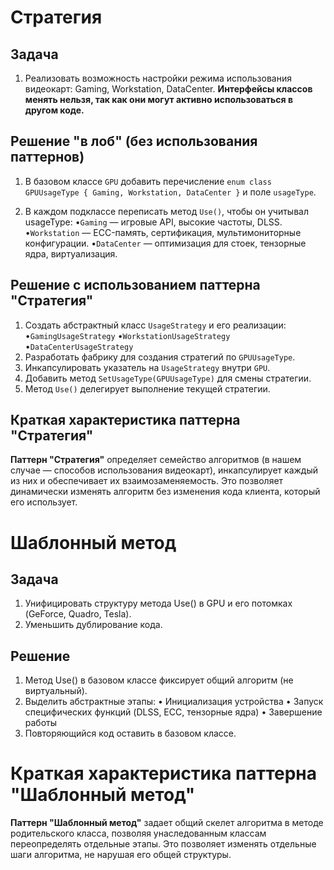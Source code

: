 # Стратегия

## Задача

1. Реализовать возможность настройки режима использования видеокарт: Gaming, Workstation, DataCenter.
**Интерфейсы классов менять нельзя, так как они могут активно использоваться в другом коде.**

## Решение "в лоб" (без использования паттернов)

1. В базовом классе ``GPU`` добавить перечисление ``enum class GPUUsageType { Gaming, Workstation, DataCenter }`` и поле ``usageType``.

2. В каждом подклассе переписать метод ``Use()``, чтобы он учитывал usageType:
    •``Gaming`` — игровые API, высокие частоты, DLSS.
    •``Workstation`` — ECC-память, сертификация, мультимониторные конфигурации.
    •``DataCenter`` — оптимизация для стоек, тензорные ядра, виртуализация.

## Решение с использованием паттерна "Стратегия"

1. Создать абстрактный класс ``UsageStrategy`` и его реализации:
    •``GamingUsageStrategy``
    •``WorkstationUsageStrategy``
    •``DataCenterUsageStrategy``
2. Разработать фабрику для создания стратегий по ``GPUUsageType``.
3. Инкапсулировать указатель на ``UsageStrategy`` внутри ``GPU``.
4. Добавить метод ``SetUsageType(GPUUsageType)`` для смены стратегии.
5. Метод ``Use()`` делегирует выполнение текущей стратегии.

## Краткая характеристика паттерна "Стратегия"

**Паттерн "Стратегия"** определяет семейство алгоритмов (в нашем случае — способов использования видеокарт), инкапсулирует каждый из них и обеспечивает их взаимозаменяемость.
Это позволяет динамически изменять алгоритм без изменения кода клиента, который его использует.

# Шаблонный метод

## Задача

1. Унифицировать структуру метода Use() в GPU и его потомках (GeForce, Quadro, Tesla).
2. Уменьшить дублирование кода.

## Решение

1. Метод Use() в базовом классе фиксирует общий алгоритм (не виртуальный).
2. Выделить абстрактные этапы:
    • Инициализация устройства
    • Запуск специфических функций (DLSS, ECC, тензорные ядра)
    • Завершение работы
3. Повторяющийся код оставить в базовом классе.

# Краткая характеристика паттерна "Шаблонный метод"

**Паттерн "Шаблонный метод"** задает общий скелет алгоритма в методе родительского класса, позволяя унаследованным классам переопределять отдельные этапы.
Это позволяет изменять отдельные шаги алгоритма, не нарушая его общей структуры.